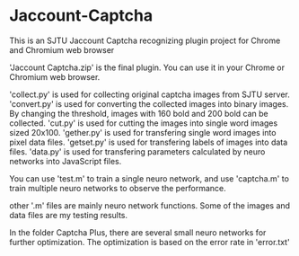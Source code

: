 # Jaccount-Captcha
This is an SJTU Jaccount Captcha recognizing plugin project for Chrome and Chromium web browser

'Jaccount Captcha.zip' is the final plugin. You can use it in your Chrome or Chromium web browser.

'collect.py' is used for collecting original captcha images from SJTU server.
'convert.py' is used for converting the collected images into binary images. By changing the threshold, images with 160 bold and 200 bold can be collected.
'cut.py' is used for cutting the images into single word images sized 20x100.
'gether.py' is used for transfering single word images into pixel data files.
'getset.py' is used for transfering labels of images into data files.
'data.py' is used for transfering parameters calculated by neuro networks into JavaScript files.

You can use 'test.m' to train a single neuro network, and use 'captcha.m' to train multiple neuro networks to observe the performance.

other '.m' files are mainly neuro network functions.
Some of the images and data files are my testing results.

In the folder Captcha Plus, there are several small neuro networks for further optimization. The optimization is based on the error rate in 'error.txt'
